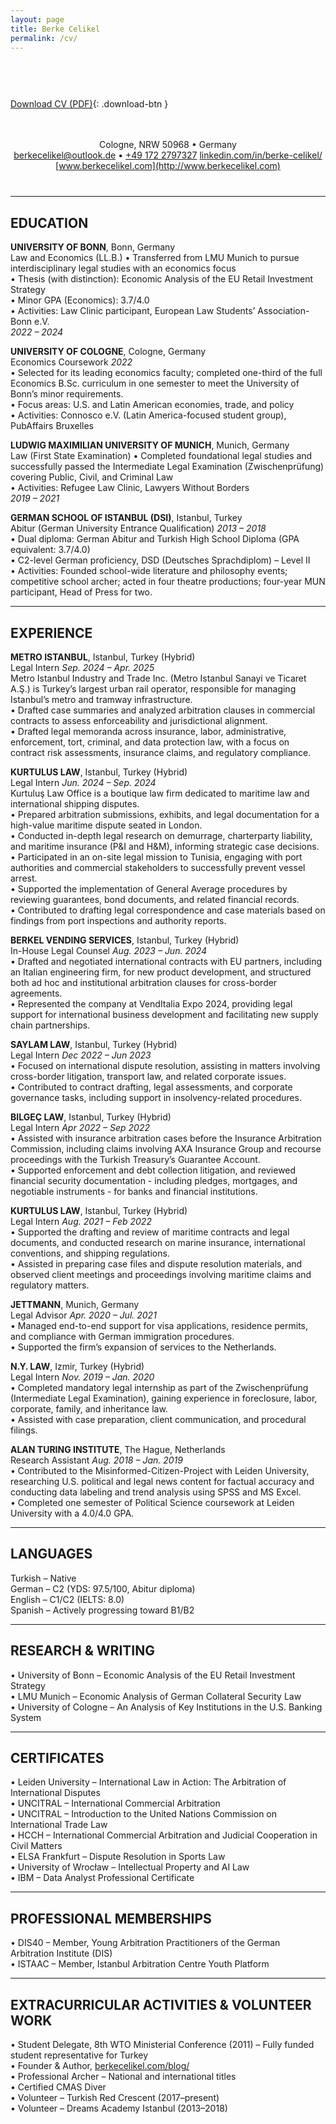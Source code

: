 ```yaml
---
layout: page
title: Berke Celikel
permalink: /cv/
---
```


<style>
.download-btn {
  display: inline-block;
  padding: 10px 20px;
  margin-bottom: 20px;
  background-color: #007acc;
  color: white;
  text-decoration: none;
  border-radius: 5px;
  font-weight: bold;
}
.download-btn:hover {
  background-color: #005f99;
}
.header-block {
  text-align: center;
  max-width: 700px;
  margin: 0 auto 40px auto;
  padding-top: 20px;
}
</style>

<div class="header-block"></div>

[Download CV (PDF)](/assets/pdfs/Berke_Celikel_CV.pdf){: .download-btn }

<div class="header-block">

Cologne, NRW 50968 • Germany  
berkecelikel@outlook.de • [+49 172 2797327](https://wa.me/491722797327) 
[linkedin.com/in/berke-celikel/](https://linkedin.com/in/berke-celikel/)  
[www.berkecelikel.com](http://www.berkecelikel.com)

</div>

<hr>

## EDUCATION

**UNIVERSITY OF BONN**, Bonn, Germany  
Law and Economics (LL.B.) • Transferred from LMU Munich to pursue interdisciplinary legal studies with an economics focus  
• Thesis (with distinction): Economic Analysis of the EU Retail Investment Strategy  
• Minor GPA (Economics): 3.7/4.0  
• Activities: Law Clinic participant, European Law Students’ Association-Bonn e.V.  
*2022 – 2024*

**UNIVERSITY OF COLOGNE**, Cologne, Germany  
Economics Coursework *2022*  
• Selected for its leading economics faculty; completed one-third of the full Economics B.Sc. curriculum in one semester to meet the University of Bonn’s minor requirements.  
• Focus areas: U.S. and Latin American economies, trade, and policy  
• Activities: Connosco e.V. (Latin America-focused student group), PubAffairs Bruxelles  

**LUDWIG MAXIMILIAN UNIVERSITY OF MUNICH**, Munich, Germany  
Law (First State Examination) • Completed foundational legal studies and successfully passed the Intermediate Legal Examination (Zwischenprüfung) covering Public, Civil, and Criminal Law  
• Activities: Refugee Law Clinic, Lawyers Without Borders  
*2019 – 2021*

**GERMAN SCHOOL OF ISTANBUL (DSI)**, Istanbul, Turkey  
Abitur (German University Entrance Qualification) *2013 – 2018*  
• Dual diploma: German Abitur and Turkish High School Diploma (GPA equivalent: 3.7/4.0)  
• C2-level German proficiency, DSD (Deutsches Sprachdiplom) – Level II  
• Activities: Founded school-wide literature and philosophy events; competitive school archer; acted in four theatre productions; four-year MUN participant, Head of Press for two.  

---

## EXPERIENCE

**METRO ISTANBUL**, Istanbul, Turkey (Hybrid)  
Legal Intern *Sep. 2024 – Apr. 2025*  
Metro Istanbul Industry and Trade Inc. (Metro Istanbul Sanayi ve Ticaret A.Ş.) is Turkey’s largest urban rail operator, responsible for managing Istanbul’s metro and tramway infrastructure.  
• Drafted case summaries and analyzed arbitration clauses in commercial contracts to assess enforceability and jurisdictional alignment.  
• Drafted legal memoranda across insurance, labor, administrative, enforcement, tort, criminal, and data protection law, with a focus on contract risk assessments, insurance claims, and regulatory compliance.  

**KURTULUS LAW**, Istanbul, Turkey (Hybrid)  
Legal Intern *Jun. 2024 – Sep. 2024*  
Kurtuluş Law Office is a boutique law firm dedicated to maritime law and international shipping disputes.  
• Prepared arbitration submissions, exhibits, and legal documentation for a high-value maritime dispute seated in London.  
• Conducted in-depth legal research on demurrage, charterparty liability, and maritime insurance (P&I and H&M), informing strategic case decisions.  
• Participated in an on-site legal mission to Tunisia, engaging with port authorities and commercial stakeholders to successfully prevent vessel arrest.  
• Supported the implementation of General Average procedures by reviewing guarantees, bond documents, and related financial records.  
• Contributed to drafting legal correspondence and case materials based on findings from port inspections and authority reports.  

**BERKEL VENDING SERVICES**, Istanbul, Turkey (Hybrid)  
In-House Legal Counsel *Aug. 2023 – Jun. 2024*  
• Drafted and negotiated international contracts with EU partners, including an Italian engineering firm, for new product development, and structured both ad hoc and institutional arbitration clauses for cross-border agreements.  
• Represented the company at VendItalia Expo 2024, providing legal support for international business development and facilitating new supply chain partnerships.  

**SAYLAM LAW**, Istanbul, Turkey (Hybrid)  
Legal Intern *Dec 2022 – Jun 2023*  
• Focused on international dispute resolution, assisting in matters involving cross-border litigation, transport law, and related corporate issues.  
• Contributed to contract drafting, legal assessments, and corporate governance tasks, including support in insolvency-related procedures.  

**BILGEÇ LAW**, Istanbul, Turkey (Hybrid)  
Legal Intern *Apr 2022 – Sep 2022*  
• Assisted with insurance arbitration cases before the Insurance Arbitration Commission, including claims involving AXA Insurance Group and recourse proceedings with the Turkish Treasury’s Guarantee Account.  
• Supported enforcement and debt collection litigation, and reviewed financial security documentation - including pledges, mortgages, and negotiable instruments - for banks and financial institutions.  

**KURTULUS LAW**, Istanbul, Turkey (Hybrid)  
Legal Intern *Aug. 2021 – Feb 2022*  
• Supported the drafting and review of maritime contracts and legal documents, and conducted research on marine insurance, international conventions, and shipping regulations.  
• Assisted in preparing case files and dispute resolution materials, and observed client meetings and proceedings involving maritime claims and regulatory matters.  

**JETTMANN**, Munich, Germany  
Legal Advisor *Apr. 2020 – Jul. 2021*  
• Managed end-to-end support for visa applications, residence permits, and compliance with German immigration procedures.  
• Supported the firm’s expansion of services to the Netherlands.  

**N.Y. LAW**, Izmir, Turkey (Hybrid)  
Legal Intern *Nov. 2019 – Jan. 2020*  
• Completed mandatory legal internship as part of the Zwischenprüfung (Intermediate Legal Examination), gaining experience in foreclosure, labor, corporate, family, and inheritance law.  
• Assisted with case preparation, client communication, and procedural filings.  

**ALAN TURING INSTITUTE**, The Hague, Netherlands  
Research Assistant *Aug. 2018 – Jan. 2019*  
• Contributed to the Misinformed-Citizen-Project with Leiden University, researching U.S. political and legal news content for factual accuracy and conducting data labeling and trend analysis using SPSS and MS Excel.  
• Completed one semester of Political Science coursework at Leiden University with a 4.0/4.0 GPA.  

---

## LANGUAGES

Turkish – Native  
German – C2 (YDS: 97.5/100, Abitur diploma)  
English – C1/C2 (IELTS: 8.0)  
Spanish – Actively progressing toward B1/B2  

---

## RESEARCH & WRITING

• University of Bonn – Economic Analysis of the EU Retail Investment Strategy  
• LMU Munich – Economic Analysis of German Collateral Security Law  
• University of Cologne – An Analysis of Key Institutions in the U.S. Banking System  

---

## CERTIFICATES

• Leiden University – International Law in Action: The Arbitration of International Disputes  
• UNCITRAL – International Commercial Arbitration  
• UNCITRAL – Introduction to the United Nations Commission on International Trade Law  
• HCCH – International Commercial Arbitration and Judicial Cooperation in Civil Matters  
• ELSA Frankfurt – Dispute Resolution in Sports Law  
• University of Wrocław – Intellectual Property and AI Law  
• IBM – Data Analyst Professional Certificate  

---

## PROFESSIONAL MEMBERSHIPS

• DIS40 – Member, Young Arbitration Practitioners of the German Arbitration Institute (DIS)  
• ISTAAC – Member, Istanbul Arbitration Centre Youth Platform  

---

## EXTRACURRICULAR ACTIVITIES & VOLUNTEER WORK

• Student Delegate, 8th WTO Ministerial Conference (2011) – Fully funded student representative for Turkey  
• Founder & Author, [berkecelikel.com/blog/](http://berkecelikel.com/blog/)  
• Professional Archer – National and international titles  
• Certified CMAS Diver  
• Volunteer – Turkish Red Crescent (2017–present)  
• Volunteer – Dreams Academy Istanbul (2013–2018)  
